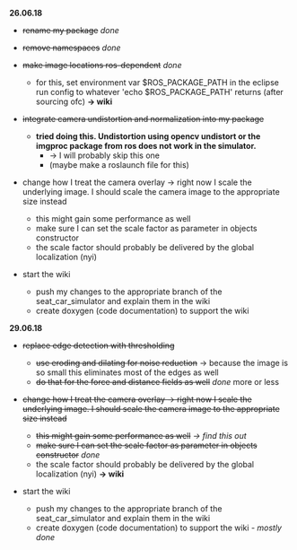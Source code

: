 **26.06.18**
* ~~rename my package~~ _done_
* ~~remove namespaces~~ _done_
* ~~make image locations ros-dependent~~ _done_
  - for this, set environment var $ROS_PACKAGE_PATH in the eclipse run config to whatever 'echo $ROS_PACKAGE_PATH' returns (after sourcing ofc) **-> wiki**


* ~~integrate camera undistortion and normalization into my package~~
   - __tried doing this. Undistortion using opencv undistort or the imgproc package from ros does not work in the simulator.__
     - -> I will probably skip this one
     - (maybe make a roslaunch file for this)
* change how I treat the camera overlay -> right now I scale the underlying image. I should scale the camera image to the appropriate size instead
   - this might gain some performance as well
   - make sure I can set the scale factor as parameter in objects constructor
   - the scale factor should probably be delivered by the global localization (nyi)


* start the wiki
  - push my changes to the appropriate branch of the seat_car_simulator and explain them in the wiki
  - create doxygen (code documentation) to support the wiki


**29.06.18**

* ~~replace edge detection with thresholding~~
   - ~~use eroding and dilating for noise reduction~~ -> because the image is so small this eliminates most of the edges as well
   - ~~do that for the force and distance fields as well~~
   _done_ more or less
* ~~change how I treat the camera overlay -> right now I scale the underlying image. I should scale the camera image to the appropriate size instead~~
   - ~~this might gain some performance as well~~ _-> find this out_
   - ~~make sure I can set the scale factor as parameter in objects constructor~~ _done_
   - the scale factor should probably be delivered by the global localization (nyi) **-> wiki**


* start the wiki
  - push my changes to the appropriate branch of the seat_car_simulator and explain them in the wiki
  - create doxygen (code documentation) to support the wiki - _mostly done_
